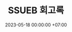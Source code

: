 ---
title: SSUEB 회고록
date: 2023-05-18 00:00:00 +07:00
tags: [project]
style: fill
color: info
description: 7주 간 진행됐던 Almost There 프로젝트에 대한 회고록
---